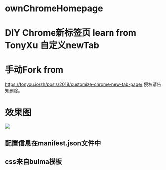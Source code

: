 # ownChromeHomepage
DIY Chrome新标签页 learn from TonyXu
自定义newTab
===

# 手动Fork from 
https://tonyxu.io/zh/posts/2018/customize-chrome-new-tab-page/
侵权请告知删除。
# 效果图
![](https://s1.ax2x.com/2018/10/17/5Tk2wA.png)

## 配置信息在manifest.json文件中
## css来自bulma模板
